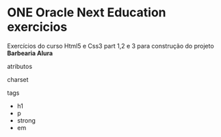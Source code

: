 # ONE Oracle Next Education exercicios
<p>Exercícios do curso Html5 e Css3 part 1,2 e 3 para construção do projeto <strong>Barbearia Alura</strong></p>

<p>atributos</p>
charset

<p>tags</p>
<ul>
  <li>h1</li>
  <li>p</li>
  <li>strong</li>
  <li>em</li>
</ul>

